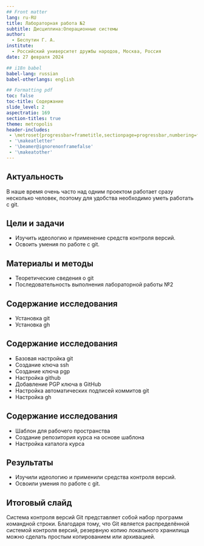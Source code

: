 ```yaml
---
## Front matter
lang: ru-RU
title: Лабораторная работа №2
subtitle: Дисциплина:Операционные системы
author:
  - Беспутин Г. А.
institute:
  - Российский университет дружбы народов, Москва, Россия
date: 27 февраля 2024

## i18n babel
babel-lang: russian
babel-otherlangs: english

## Formatting pdf
toc: false
toc-title: Содержание
slide_level: 2
aspectratio: 169
section-titles: true
theme: metropolis
header-includes:
 - \metroset{progressbar=frametitle,sectionpage=progressbar,numbering=fraction}
 - '\makeatletter'
 - '\beamer@ignorenonframefalse'
 - '\makeatother'
---
```


## Актуальность

В наше время очень часто над одним проектом работает сразу несколько человек, поэтому для удобства необходимо уметь работать с git.

## Цели и задачи

- Изучить идеологию и применение средств контроля версий.
- Освоить умения по работе с git.

## Материалы и методы

- Теоретические сведения о git
- Последовательность выполнения лабораторной работы №2

## Содержание исследования

- Установка git
- Установка gh

## Содержание исследования

- Базовая настройка git
- Создание ключа ssh
- Создание ключа pgp
- Настройка github
- Добавление PGP ключа в GitHub
- Настройка автоматических подписей коммитов git
- Настройка gh

## Содержание исследования

- Шаблон для рабочего пространства
- Создание репозитория курса на основе шаблона
- Настройка каталога курса

## Результаты

- Изучили идеологию и применили средства контроля версий.
- Освоили умения по работе с git.

## Итоговый слайд

Система контроля версий Git представляет собой набор программ командной строки. Благодаря тому, что Git является распределённой системой контроля версий, резервную копию локального хранилища можно сделать простым копированием или архивацией.
